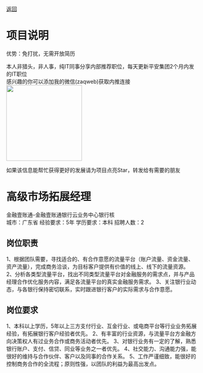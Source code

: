 [返回](../../)

# 项目说明

优势：免打扰，无需开放简历

本人非猎头，非人事，纯IT同事分享内部推荐职位，每天更新平安集团2个月内发的IT职位  
感兴趣的你可以添加我的微信(zaqweb)获取内推连接  
<img src="https://github.com/zaqweb/PA-IT-JOBS/blob/master/WechatICode.jpeg"  height="200" width="200">

如果该信息能帮忙获得更好的发展请为项目点亮Star，转发给有需要的朋友

# 高级市场拓展经理
金融壹账通-金融壹账通银行云业务中心银行核  
城市：广东省 经验要求：5年 学历要求：本科  招聘人数：2

## 岗位职责
1、根据团队需要，寻找适合的、有合作意愿的流量平台（账户流量、资金流量、资产流量），完成商务洽谈，为目标客户提供有价值的线上、线下的流量资源。
2、分析各类型流量平台，找出不同类型流量平台对金融服务的需求点，并与产品经理合作优化服务内容，满足各流量平台的真实金融服务需求。
3、关注银行业动态，与各银行保持密切联系，实时跟进银行客户的实际需求与合作意愿。

## 岗位要求
1、本科以上学历，5年以上三方支付行业、互金行业、或电商平台等行业业务拓展经验，有拓展银行客户经验者优先。
2、有丰富的行业资源，与流量平台方金融方向决策权人有过业务合作或商务活动者优先。
3、对银行业务有一定的了解，熟悉银行账户、支付、信贷、同业等业务之一者优先。
4、社交能力、沟通能力强，能很好的维持与合作伙伴、客户以及同事的合作关系。
5、工作严谨细致，能很好的控制商务合作的全流程；原则性强，以团队的利益为最高出发点。




